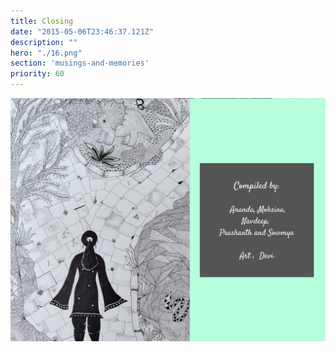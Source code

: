 ```yaml
---
title: Closing
date: "2015-05-06T23:46:37.121Z"
description: ""
hero: "./16.png"
section: 'musings-and-memories'
priority: 60
---
```


![16](./16.png)